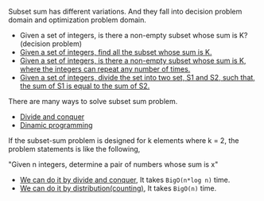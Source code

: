 
Subset sum has different variations. And they fall into decision problem domain and optimization problem domain.

- Given a set of integers, is there a non-empty subset whose sum is K?(decision problem)
- [Given a set of integers, find all the subset whose sum is K.](dinamic/)
- [Given a set of integers, is there a non-empty subset whose sum is K, where the integers can repeat any number of times.](repeatsum)
- [Given a set of integers, divide the set into two set, S1 and S2, such that, the sum of S1 is equal to the sum of S2.](partitionsum)

There are many ways to solve subset sum problem.

- [Divide and conquer](divide_and_conquer/)
- [Dinamic programming](dinamic/)

If the subset-sum problem is designed for k elements where k = 2, the problem statements is like the following,

"Given n integers, determine a pair of numbers whose sum is x"
- [We can do it by divide and conquer](pairsum_by_divide/), It takes `BigO(n*log n)` time.
- [We can do it by distribution(counting)](pairsum_by_counting/), It takes `BigO(n)` time.
